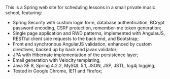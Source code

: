 This is a Spring web site for scheduling lessons in a small private music school, featuring:
- Spring Security with custom login form, database authentication, BCrypt password encoding, CSRF protection, remember-me token generation;
- Single page application and RWD patterns, implemented with AngularJS, RESTful client side requests to the back end, and Bootstrap;
- Front end synchronous AngularJS validation, enhanced by custom directives, backed up by back end javax validator;
- JPA with Hibernate implementation of the persistence layer;
- Email generation with Velocity templating;
- Java SE 8, Spring 4.2.2, MySQL 5.1, JSON, JSP, JSTL, log4j logging;
- Tested in Google Chrome, IE11 and Firefox;
